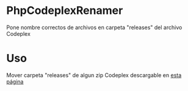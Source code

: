 # PhpCodeplexRenamer
Pone nombre correctos de archivos en carpeta "releases" del archivo Codeplex

# Uso
Mover carpeta "releases" de algun zip Codeplex descargable en [esta página](https://archive.org/download/sylirana_ms_codeplex_zips/)
